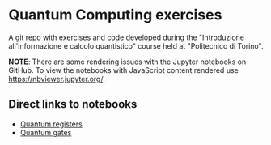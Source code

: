 # Quantum Computing exercises
A git repo with exercises and code developed during the "Introduzione all'informazione e calcolo quantistico" course held at "Politecnico di Torino". 

**NOTE**: There are some rendering issues with the Jupyter notebooks on GitHub. To view the notebooks with JavaScript content rendered use https://nbviewer.jupyter.org/.

## Direct links to notebooks
* [Quantum registers](https://nbviewer.jupyter.org/github/peiro98/quantum-computing-101/blob/master/notebooks/quantum_registers.ipynb)
* [Quantum gates](https://nbviewer.jupyter.org/github/peiro98/quantum-computing-101/blob/master/notebooks/quantum_gates.ipynb)
